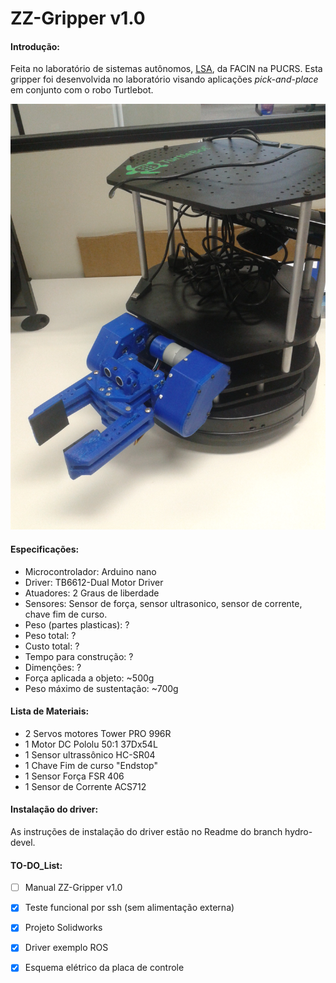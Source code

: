 # ZZ-Gripper v1.0

#### Introdução:
Feita no laboratório de sistemas autônomos, [LSA](https://www.inf.pucrs.br/felipe.meneguzzi/lsa/), da FACIN na PUCRS.
Esta gripper foi desenvolvida no laboratório visando aplicações _pick-and-place_ em conjunto com o robo Turtlebot.

<p align="center">
<img src="resources/zz-gripper-turtle.jpg" width="510" height="681">
</P>

#### Especificações:
+ Microcontrolador: Arduino nano
+ Driver: TB6612-Dual Motor Driver
+ Atuadores: 2 Graus de liberdade
+ Sensores: Sensor de força, sensor ultrasonico, sensor de corrente, chave fim de curso.
+ Peso (partes plasticas): ?
+ Peso total: ?
+ Custo total: ?
+ Tempo para construção: ?
+ Dimenções: ?
+ Força aplicada a objeto: ~500g
+ Peso máximo de sustentação: ~700g

#### Lista de Materiais:
+ 2 Servos motores Tower PRO 996R  
+ 1 Motor DC Pololu 50:1 37Dx54L  
+ 1 Sensor ultrassônico HC-SR04  
+ 1 Chave Fim de curso "Endstop"  
+ 1 Sensor Força FSR 406  
+ 1 Sensor de Corrente ACS712  

#### Instalação do driver:
As instruções de instalação do driver estão no Readme do branch hydro-devel.

#### TO-DO_List:
- [ ] Manual ZZ-Gripper v1.0
- [x] Teste funcional por ssh (sem alimentação externa)
- [x] Projeto Solidworks
- [x] Driver exemplo ROS
- [x] Esquema elétrico da placa de controle



